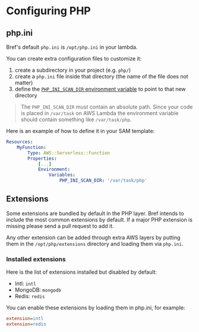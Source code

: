 # Configuring PHP

## php.ini

Bref's default `php.ini` is `/opt/php.ini` in your lambda.

You can create extra configuration files to customize it:

1. create a subdirectory in your project (e.g. `php/`)
1. create a `php.ini` file inside that directory (the name of the file does not matter)
1. define the [`PHP_INI_SCAN_DIR` environment variable](http://php.net/manual/en/configuration.file.php#configuration.file.scan) to point to that new directory

> The `PHP_INI_SCAN_DIR` must contain an absolute path. Since your code is placed in `/var/task` on AWS Lambda the environment variable should contain something like `/var/task/php`.

Here is an example of how to define it in your SAM template:

```yaml
Resources:
    MyFunction:
        Type: AWS::Serverless::Function
        Properties:
            [...]
            Environment:
                Variables:
                    PHP_INI_SCAN_DIR: '/var/task/php'
```

## Extensions

Some extensions are bundled by default in the PHP layer. Bref intends to include the most common extensions by default. If a major PHP extension is missing please send a pull request to add it.

Any other extension can be added through extra AWS layers by putting them in the `/opt/php/extensions` directory and loading them via `php.ini`.

### Installed extensions

Here is the list of extensions installed but disabled by default:

- Intl: `intl`
- MongoDB: `mongodb`
- Redis: `redis`

You can enable these extensions by loading them in php.ini, for example:

```ini
extension=intl
extension=redis
```
